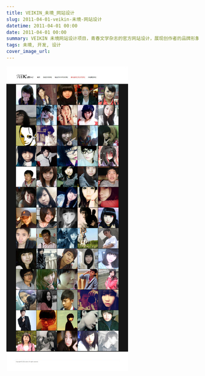 ```yaml
---
title: VEIKIN_未境_网站设计
slug: 2011-04-01-veikin-未境-网站设计
datetime: 2011-04-01 00:00
date: 2011-04-01 00:00
summary: VEIKIN 未境网站设计项目，青春文学杂志的官方网站设计，展现创作者的品牌形象和文学情怀。 
tags: 未境, 开发, 设计
cover_image_url: 
---
```

![80581-ug5id7f6y1m.png](../assets/2020/09/3959115218.png)